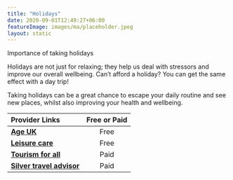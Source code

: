 ```yaml
---
title: "Holidays"
date: 2020-09-01T12:49:27+06:00
featureImage: images/ma/placeholder.jpeg
layout: static
---
```


Importance of taking holidays

Holidays are not just for relaxing; they help us deal with stressors and improve our overall wellbeing. Can’t afford a holiday? You can get the same effect with a day trip!

Taking holidays can be a great chance to escape your daily routine and see new places, whilst also improving your health and wellbeing.

| Provider Links      | Free or Paid  |  
| :-----------          | :--------------:      |  
| [**Age UK**](https://www.ageuk.org.uk/information-advice/travel-hobbies/accessible-holidays/free-days-out-around-the-uk/) | Free | 
| [**Leisure care**](https://www.leisurecare.com/resources/benefits-senior-travel/) | Free | 
| [**Tourism for all**](https://www.tourismforall.co.uk/) | Paid | 
| [**Silver travel advisor**](https://silvertraveladvisor.com/) | Paid | 
  

<br/><br/>






